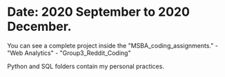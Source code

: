 
# Date: 2020 September to 2020 December.

You can see a complete project inside the "MSBA_coding_assignments." - "Web Analytics" - "Group3_Reddit_Coding"

Python and SQL folders contain my personal practices.
